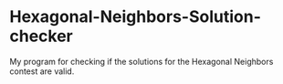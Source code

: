 # Hexagonal-Neighbors-Solution-checker
My program for checking if the solutions for the Hexagonal Neighbors contest are valid.
